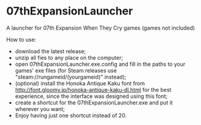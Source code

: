 # 07thExpansionLauncher
A launcher for 07th Expansion When They Cry games (games not included)

How to use:
- download the latest release;
- unzip all fies to any place on the computer;
- open 07thExpansionLauncher.exe.config and fill in the paths to your games' exe files (for Steam releases use "steam://rungameid/(yourgameid)" instead);
- (optional) install the Honoka Antique Kaku font from http://font.gloomy.jp/honoka-antique-kaku-dl.html for the best experience, since the interface was designed using this font;
- create a shortcut for the 07thExpansionLauncher.exe and put it wherever you want;
- Enjoy having just one shortcut instead of 20.
